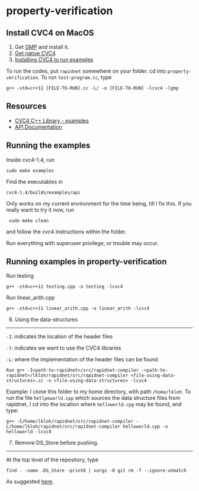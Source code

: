property-verification
=====================
     
Install CVC4 on MacOS
---------------------

1. Get [GMP](https://gmplib.org/) and install it. 
2. [Get native CVC4](http://cvc4.cs.nyu.edu/downloads/)
2. [Installing CVC4 to run examples](http://cvc4.cs.nyu.edu/wiki/Building_CVC4_from_source)

To run the codes, put `rapidnet` somewhere on your folder. cd into `property-verification`. To run `test-program.cc`, type

    g++ -std=c++11 [FILE-TO-RUN].cc -L/ -o [FILE-TO-RUN] -lcvc4 -lgmp
   
    
Resources
---------
* [CVC4 C++ Library - examples](http://church.cims.nyu.edu/wiki/Tutorials#linear_arith)
* [API Documentation](http://cvc4.cs.nyu.edu/doc/index.html)



Running the examples
--------------------

Inside cvc4-1.4, run 

    sudo make examples
    
Find the executables in

    cvc4-1.4/builds/examples/api
    
Only works on my current environment for the time being, till I fix this. If you really want to try it now, run

     sudo make clean
     
and follow the cvc4 instructions within the folder.

Run everything with superuser privilege, or trouble may occur. 


Running examples in property-verification
-----------------------------------------

Run testing

    g++ -std=c++11 testing.cpp -o testing -lcvc4

Run linear_arith.cpp

    g++ -std=c++11 linear_arith.cpp -o linear_arith -lcvc4

6) Using the data-structures
----------------------------

`-I`: indicates the location of the header files

`-l`: indicates we want to use the CVC4 libraries

`-L`: where the implementation of the header files can be found

    Run g++ -I<path-to-rapidnet>/src/rapidnet-compiler -<path-to-rapidnet>/lkloh/rapidnet/src/rapidnet-compiler <file-using-data-structures>.cc -o <file-using-data-structures> -lcvc4

Example: I clone this folder to my home directory, with path `/home/lkloh`. To run the file `hellpeworld.cpp` which sources the data structure files from rapidnet, I cd into the location where `helloworld.cpp` may be found, and type:

    g++ -I/home/lkloh/rapidnet/src/rapidnet-compiler -L/home/lkloh/rapidnet/src/rapidnet-compiler helloworld.cpp -o helloworld -lcvc4

7) Remove DS_Store before pushing.
----------------------------------

At the top level of the repository, type

    find . -name .DS_Store -print0 | xargs -0 git rm -f --ignore-unmatch
    
As suggested [here](http://stackoverflow.com/questions/107701/how-can-i-remove-ds-store-files-from-a-git-repository).
